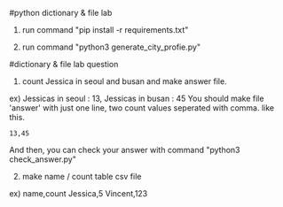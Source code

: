#python dictionary & file lab

1. run command "pip install -r requirements.txt"

2. run command "python3 generate_city_profie.py"

#dictionary & file lab question

1. count Jessica in seoul and busan and make answer file.

 ex) Jessicas in seoul : 13, Jessicas in busan : 45
     You should make file 'answer' with just one line, two count values seperated with comma. like this.

	13,45

  And then, you can check your answer with command "python3 check_answer.py"

2. make name / count table csv file

 ex) name,count
     Jessica,5
     Vincent,123
